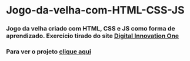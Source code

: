# Jogo-da-velha-com-HTML-CSS-JS
### Jogo da velha criado com HTML, CSS e JS como forma de aprendizado. Exercício tirado do site [Digital Innovation One](https://digitalinnovation.one/)
### Para ver o projeto [clique aqui](https://felipeferreirass.github.io/Jogo-da-velha-com-HTML-CSS-JS/)

